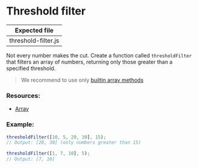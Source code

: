# Threshold filter

| Expected file       |
| ------------------- |
| threshold-filter.js |

Not every number makes the cut. Create a function called `thresholdFilter` that filters an array of numbers, returning only those greater than a specified threshold.

> We recommend to use only [builtin array methods](https://developer.mozilla.org/en-US/docs/Web/JavaScript/Reference/Global_Objects/Array)

### Resources:

- [Array](https://developer.mozilla.org/en-US/docs/Web/JavaScript/Reference/Global_Objects/Array)

### Example:

```js
thresholdFilter([10, 5, 20, 30], 15);
// Output: [20, 30] (only numbers greater than 15)

thresholdFilter([1, 7, 10], 5);
// Output: [7, 10]
```
